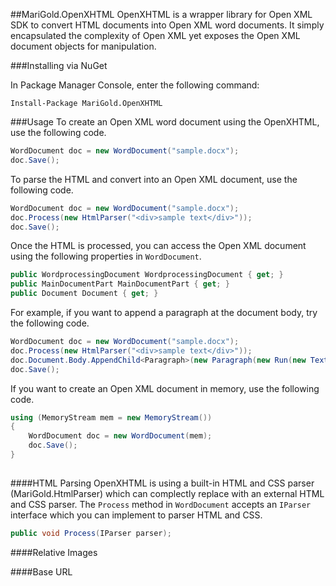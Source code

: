 ##MariGold.OpenXHTML
OpenXHTML is a wrapper library for Open XML SDK to convert HTML documents into Open XML word documents. It simply encapsulated the complexity of Open XML yet exposes the Open XML document objects for manipulation.

###Installing via NuGet

In Package Manager Console, enter the following command:
```
Install-Package MariGold.OpenXHTML
```
###Usage
To create an Open XML word document using the OpenXHTML, use the following code.

```csharp
WordDocument doc = new WordDocument("sample.docx");
doc.Save();
```
To parse the HTML and convert into an Open XML document, use the following code.

```csharp
WordDocument doc = new WordDocument("sample.docx");
doc.Process(new HtmlParser("<div>sample text</div>"));
doc.Save();
```
Once the HTML is processed, you can access the Open XML document using the following properties in `WordDocument`.

```csharp
public WordprocessingDocument WordprocessingDocument { get; }
public MainDocumentPart MainDocumentPart { get; }
public Document Document { get; }
```
For example, if you want to append a paragraph at the document body, try the following code.
```csharp
WordDocument doc = new WordDocument("sample.docx");
doc.Process(new HtmlParser("<div>sample text</div>"));
doc.Document.Body.AppendChild<Paragraph>(new Paragraph(new Run(new Text("added text"))));
doc.Save();
```
If you want to create an Open XML document in memory, use the following code.

```csharp
using (MemoryStream mem = new MemoryStream())
{
	WordDocument doc = new WordDocument(mem);
	doc.Save();
}
			
```
####HTML Parsing
OpenXHTML is using a built-in HTML and CSS parser (MariGold.HtmlParser) which can complectly replace with an external HTML and CSS parser. The `Process` method in `WordDocument` accepts an `IParser` interface which you can implement to parser HTML and CSS.
```csharp
public void Process(IParser parser);
```

####Relative Images

####Base URL

